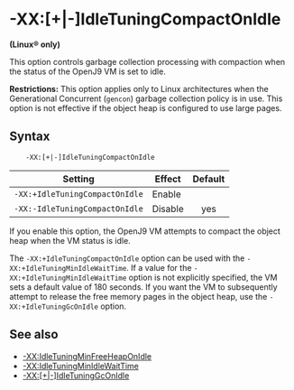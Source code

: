 <!--
* Copyright (c) 2017, 2018 IBM Corp. and others
*
* This program and the accompanying materials are made
* available under the terms of the Eclipse Public License 2.0
* which accompanies this distribution and is available at
* https://www.eclipse.org/legal/epl-2.0/ or the Apache
* License, Version 2.0 which accompanies this distribution and
* is available at https://www.apache.org/licenses/LICENSE-2.0.
*
* This Source Code may also be made available under the
* following Secondary Licenses when the conditions for such
* availability set forth in the Eclipse Public License, v. 2.0
* are satisfied: GNU General Public License, version 2 with
* the GNU Classpath Exception [1] and GNU General Public
* License, version 2 with the OpenJDK Assembly Exception [2].
*
* [1] https://www.gnu.org/software/classpath/license.html
* [2] http://openjdk.java.net/legal/assembly-exception.html
*
* SPDX-License-Identifier: EPL-2.0 OR Apache-2.0 OR GPL-2.0 WITH
* Classpath-exception-2.0 OR LicenseRef-GPL-2.0 WITH Assembly-exception
-->

# -XX:\[+|-\]IdleTuningCompactOnIdle

**(Linux&reg; only)**

This option controls garbage collection processing with compaction when the status of the OpenJ9 VM is set to idle.

<i class="fa fa-exclamation-triangle" aria-hidden="true"></i> **Restrictions:** This option applies only to Linux architectures when the Generational Concurrent (`gencon`) garbage collection policy is in use. This option is not effective if the object heap is configured to use large pages.

## Syntax

        -XX:[+|-]IdleTuningCompactOnIdle

| Setting                        | Effect  | Default                                                                            |
|--------------------------------|---------|:----------------------------------------------------------------------------------:|
| `-XX:+IdleTuningCompactOnIdle` | Enable  |                                                                                    |
| `-XX:-IdleTuningCompactOnIdle` | Disable | <i class="fa fa-check" aria-hidden="true"></i><span class="sr-only">yes</span> |


If you enable this option, the OpenJ9 VM attempts to compact the object heap when the VM status is idle.

The `-XX:+IdleTuningCompactOnIdle` option can be used with the `-XX:+IdleTuningMinIdleWaitTime`. If a value for the `-XX:+IdleTuningMinIdleWaitTime` option is not explicitly specified, the VM sets a default value of 180 seconds. If you want the VM to subsequently attempt to release the free memory pages in the object heap, use the `-XX:+IdleTuningGcOnIdle` option.

## See also

- [-XX:IdleTuningMinFreeHeapOnIdle](xxidletuningminfreeheaponidle.md)
- [-XX:IdleTuningMinIdleWaitTime](xxidletuningminidlewaittime.md)
- [-XX:\[+|-\]IdleTuningGcOnIdle](xxidletuninggconidle.md)



<!-- ==== END OF TOPIC ==== xxidletuningcompactonidle.md ==== -->
